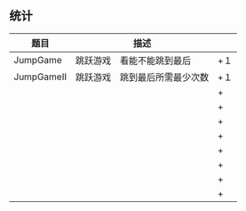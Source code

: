 ## 统计

| 题目  | 描述 |    |
|---|  ---  | --- |
|JumpGame   | 跳跃游戏　看能不能跳到最后  | +１  |
|JumpGameII | 跳跃游戏　跳到最后所需最少次数  | +１  |
|   |   | +  |
|   |   | +  |
|   |   | +  |
|   |   | +  |
|   |   | +  |
|   |   | +  |
|   |   | +  |
|   |   | +  |







